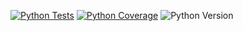 [![Python Tests](https://github.com/JustOmondi/Activity-Tracker/actions/workflows/python_tests.yml/badge.svg)](https://github.com/JustOmondi/Activity-Tracker/actions/workflows/python_tests.yml)
[![Python Coverage](https://codecov.io/gh/JustOmondi/Activity-Tracker/branch/main/graph/badge.svg?token=VK2YI0Q2IY)](https://codecov.io/gh/JustOmondi/Activity-Tracker)
![Python Version](https://img.shields.io/pypi/pyversions/django)
